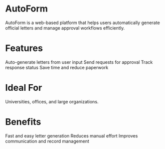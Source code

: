 # AutoForm
AutoForm is a web-based platform that helps users automatically generate official letters and manage approval workflows efficiently.
# Features
Auto-generate letters from user input
Send requests for approval
Track response status
Save time and reduce paperwork
# Ideal For
Universities, offices, and large organizations.
# Benefits
Fast and easy letter generation
Reduces manual effort
Improves communication and record management

